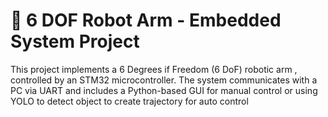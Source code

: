 # 🤖 6 DOF Robot Arm - Embedded System Project
This project implements a 6 Degrees if Freedom (6 DoF) robotic arm , controlled by an STM32 microcontroller. The system communicates with a PC via UART and includes a Python-based GUI for manual control or using YOLO to detect object to create trajectory for auto control 
